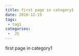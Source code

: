 ```yaml
---
title: first page in category1
date: 2018-12-15
tags:
 - tag1
categories:
 -  JS
---
```


first page in category1